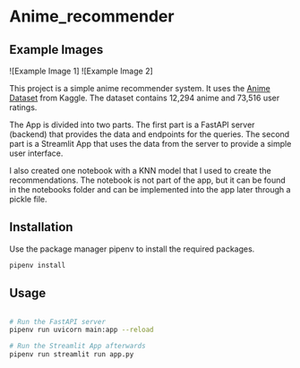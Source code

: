 # Anime_recommender

## Example Images

![Example Image 1]
![Example Image 2]

This project is a simple anime recommender system. It uses the [Anime Dataset](https://www.kaggle.com/CooperUnion/anime-recommendations-database) from Kaggle. The dataset contains 12,294 anime and 73,516 user ratings.

The App is divided into two parts. The first part is a FastAPI server (backend) that provides the data and endpoints for the queries. The second part is a Streamlit App that uses the data from the server to provide a simple user interface.

I also created one notebook with a KNN model that I used to create the recommendations. The notebook is not part of the app, but it can be found in the notebooks folder and can be implemented into the app later through a pickle file.

## Installation

Use the package manager pipenv to install the required packages.

```bash
pipenv install
```

## Usage

```bash

# Run the FastAPI server
pipenv run uvicorn main:app --reload

# Run the Streamlit App afterwards
pipenv run streamlit run app.py
```